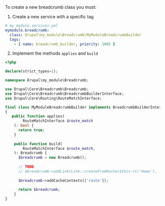 To create a new breadcrumb class you must:

1. Create a new service with a specific tag

```yml
# my_module.services.yml
mymodule.breadcrumb: 
  class: Drupal\my_module\Breadcrumb\MyModuleBreadcrumbBuilder
  tags:
    - { name: breadcrumb_builder, priority: 1005 }
```

2. Implement the methods `applies` and `build`

```php
<?php

declare(strict_types=1);

namespace Drupal\my_module\Breadcrumb;

use Drupal\Core\Breadcrumb\Breadcrumb;
use Drupal\Core\Breadcrumb\BreadcrumbBuilderInterface;
use Drupal\Core\Routing\RouteMatchInterface;

final class MyModuleBreadcrumbBuilder implements BreadcrumbBuilderInterface
{
   public function applies(
        RouteMatchInterface $route_match
    ): bool {
      return true;
    }
    
    public function build(
        RouteMatchInterface $route_match,
    ): Breadcrumb {
      $breadcrumb = new Breadcrumb();
      
      // TODO
      // $breadcrumb->addLink(Link::createFromRoute($this->t('Home'), '<front>'));
      
      $breadcrumb->addCacheContexts(['route']);
      
      return $breadcrumb;
    }
}
```
